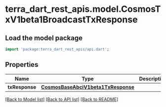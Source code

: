 # terra_dart_rest_apis.model.CosmosTxV1beta1BroadcastTxResponse

## Load the model package
```dart
import 'package:terra_dart_rest_apis/api.dart';
```

## Properties
Name | Type | Description | Notes
------------ | ------------- | ------------- | -------------
**txResponse** | [**CosmosBaseAbciV1beta1TxResponse**](CosmosBaseAbciV1beta1TxResponse.md) |  | [optional] 

[[Back to Model list]](../README.md#documentation-for-models) [[Back to API list]](../README.md#documentation-for-api-endpoints) [[Back to README]](../README.md)


